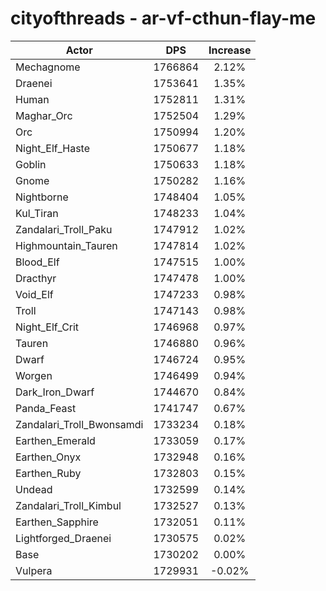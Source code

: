 # cityofthreads - ar-vf-cthun-flay-me
| Actor | DPS | Increase |
|---|:---:|:---:|
|Mechagnome|1766864|2.12%|
|Draenei|1753641|1.35%|
|Human|1752811|1.31%|
|Maghar_Orc|1752504|1.29%|
|Orc|1750994|1.20%|
|Night_Elf_Haste|1750677|1.18%|
|Goblin|1750633|1.18%|
|Gnome|1750282|1.16%|
|Nightborne|1748404|1.05%|
|Kul_Tiran|1748233|1.04%|
|Zandalari_Troll_Paku|1747912|1.02%|
|Highmountain_Tauren|1747814|1.02%|
|Blood_Elf|1747515|1.00%|
|Dracthyr|1747478|1.00%|
|Void_Elf|1747233|0.98%|
|Troll|1747143|0.98%|
|Night_Elf_Crit|1746968|0.97%|
|Tauren|1746880|0.96%|
|Dwarf|1746724|0.95%|
|Worgen|1746499|0.94%|
|Dark_Iron_Dwarf|1744670|0.84%|
|Panda_Feast|1741747|0.67%|
|Zandalari_Troll_Bwonsamdi|1733234|0.18%|
|Earthen_Emerald|1733059|0.17%|
|Earthen_Onyx|1732948|0.16%|
|Earthen_Ruby|1732803|0.15%|
|Undead|1732599|0.14%|
|Zandalari_Troll_Kimbul|1732527|0.13%|
|Earthen_Sapphire|1732051|0.11%|
|Lightforged_Draenei|1730575|0.02%|
|Base|1730202|0.00%|
|Vulpera|1729931|-0.02%|
